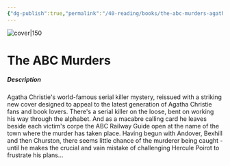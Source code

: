 ```yaml
---
{"dg-publish":true,"permalink":"/40-reading/books/the-abc-murders-agatha-christie/","title":"The ABC Murders"}
---
```



![cover|150](http://books.google.com/books/content?id=Q13ZxwEACAAJ&printsec=frontcover&img=1&zoom=1&source=gbs_api)

# The ABC Murders
##### Description
Agatha Christie's world-famous serial killer mystery, reissued with a striking new cover designed to appeal to the latest generation of Agatha Christie fans and book lovers. There's a serial killer on the loose, bent on working his way through the alphabet. And as a macabre calling card he leaves beside each victim's corpe the ABC Railway Guide open at the name of the town where the murder has taken place. Having begun with Andover, Bexhill and then Churston, there seems little chance of the murderer being caught - until he makes the crucial and vain mistake of challenging Hercule Poirot to frustrate his plans...